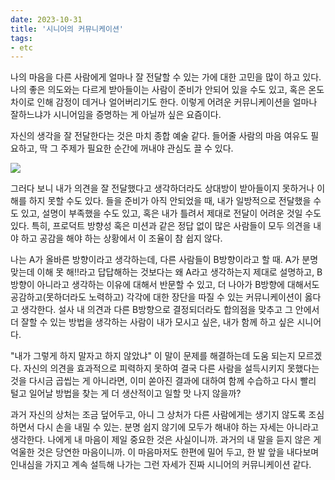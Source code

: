 ```yaml
---
date: 2023-10-31
title: '시니어의 커뮤니케이션'
tags: 
- etc
---
```


나의 마음을 다른 사람에게 얼마나 잘 전달할 수 있는 가에 대한 고민을 많이 하고 있다. 나의 좋은 의도와는 다르게 받아들이는 사람이 준비가 안되어 있을 수도 있고, 혹은 온도 차이로 인해 감정이 데거나 얼어버리기도 한다. 이렇게 어려운 커뮤니케이션을 얼마나 잘하느냐가 시니어임을 증명하는 게 아닐까 싶은 요즘이다. 

자신의 생각을 잘 전달한다는 것은 마치 종합 예술 같다. 들어줄 사람의 마음 여유도 필요하고, 딱 그 주제가 필요한 순간에 꺼내야 관심도 끌 수 있다. 

![](https://github.com/jiyeonseo/jiyeonseo.github.io/assets/2231510/f5727936-c87c-4110-bfce-8fb464daeed4)

그러다 보니 내가 의견을 잘 전달했다고 생각하더라도 상대방이 받아들이지 못하거나 이해를 하지 못할 수도 있다. 들을 준비가 아직 안되었을 때, 내가 일방적으로 전달했을 수도 있고, 설명이 부족했을 수도 있고, 혹은 내가 틀려서 제대로 전달이 어려운 것일 수도 있다. 특히, 프로덕트 방향성 혹은 미션과 같은 정답 없이 많은 사람들이 모두 의견을 내야 하고 공감을 해야 하는 상황에서 이 조율이 참 쉽지 않다.

나는 A가 올바른 방향이라고 생각하는데, 다른 사람들이 B방향이라고 할 때. A가 분명 맞는데 이해 못 해!!라고 답답해하는 것보다는 왜 A라고 생각하는지 제대로 설명하고, B방향이 아니라고 생각하는 이유에 대해서 반문할 수 있고, 더 나아가 B방향에 대해서도 공감하고(못하더라도 노력하고) 각각에 대한 장단을 따질 수 있는 커뮤니케이션이 옳다고 생각한다. 설사 내 의견과 다른 B방향으로 결정되더라도 합의점을 맞추고 그 안에서 더 잘할 수 있는 방법을 생각하는 사람이 내가 모시고 싶은, 내가 함께 하고 싶은 시니어다.


"내가 그렇게 하지 말자고 하지 않았냐" 이 말이 문제를 해결하는데 도움 되는지 모르겠다. 자신의 의견을 효과적으로 피력하지 못하여 결국 다른 사람을 설득시키지 못했다는 것을 다시금 곱씹는 게 아니라면, 이미 쏟아진 결과에 대하여 함께 수습하고 다시 빨리 털고 일어날 방법을 찾는 게 더 생산적이고 일할 맛 나지 않을까?

과거 자신의 상처는 조금 덮어두고, 아니 그 상처가 다른 사람에게는 생기지 않도록 조심하면서 다시 손을 내밀 수 있는. 분명 쉽지 않기에 모두가 해내야 하는 자세는 아니라고 생각한다. 나에게 내 마음이 제일 중요한 것은 사실이니까. 과거의 내 말을 듣지 않은 게 억울한 것은 당연한 마음이니까. 이 마음마저도 한편에 밀어 두고, 한 발 앞을 내다보며 인내심을 가지고 계속 설득해 나가는 그런 자세가 진짜 시니어의 커뮤니케이션 같다.